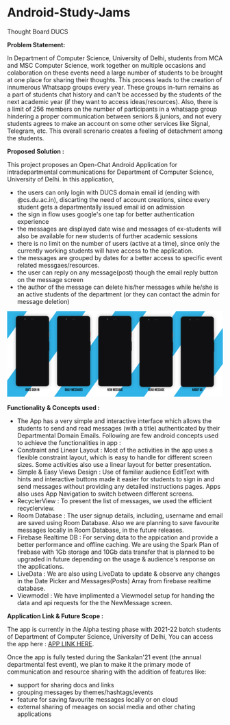 
# Android-Study-Jams

Thought Board DUCS

<b> Problem Statement: </b>

In Department of Computer Science, University of Delhi, students from MCA and MSC Computer Science, work together on multiple occasions and colaboration on these events need a large number of students to be brought at one place for sharing their thoughts. This process leads to the creation of innumerous Whatsapp groups every year. These groups in-turn remains as a part of students chat history and can't be accessed by the students of the next academic year (if they want to access ideas/resources). Also, there is a limit of 256 members on the number of participants in a whatsapp group hindering a proper communication between seniors & juniors, and not every students agrees to make an account on some other services like Signal, Telegram, etc. This overall screnario creates a feeling of detachment among the students.

<b> Proposed Solution : </b>

This project proposes an Open-Chat Android Application for intradepartmental communications for Department of Computer Science, University of Delhi. In this application, 
 - the users can only login with DUCS domain email id (ending with @cs.du.ac.in), discarting the need of account creations, since every student gets a departmentally issued email id on admission
 - the sign in flow uses google's one tap for better authentication experience
 - the messages are displayed date wise and messages of ex-students will also be available for new students of further academic sessions
 - there is no limit on the number of users (active at a time), since only the currently working students will have access to the application.
 - the messages are grouped by dates for a better access to specific event related messgaes/resources.
 - the user can reply on any message(post) though the email reply button on the message screen
 - the author of the message can delete his/her messages while he/she is an active students of the department (or they can contact the admin for message deletion)

<img alt="sampleimages" src="./app-screenshots.png">
    	  	
<b> Functionality & Concepts used : </b>

- The App has a very simple and interactive interface which allows the students to send and read messages (with a title) authenticated by their Departmental Domain Emails. Following are few android concepts used to achieve the functionalities in app : 
- Constraint and Linear Layout : Most of the activities in the app uses a flexible constraint layout, which is easy to handle for different screen sizes. Some activities also use a linear layout for better presentation.
- Simple & Easy Views Design : Use of familiar audience EditText with hints and interactive buttons made it easier for students to sign in and send messages without providing any detailed instructions pages. Apps also uses App Navigation to switch between different screens.
- RecyclerView : To present the list of messages, we used the efficient recyclerview.
- Room Database : The user signup details, including, username and email are saved using Room Database. Also we are planning to save favourite messages locally in Room Database, in the future releases.
- Firebase Realtime DB : For serving data to the appication and provide a better performance and offline caching. We are using the Spark Plan of firebase with 1Gb storage and 10Gb data transfer that is planned to be upgraded in future depending on the usage & audience's response on the applications.
- LiveData : We are also using LiveData to update & observe any changes in the Date Picker and Messages(Posts) Array from firebase realtime database.
- Viewmodel : We have implimented a Viewmodel setup for handing the data and api requests for the the NewMessage screen. 

<b> Application Link & Future Scope : </b>

The app is currently in the Alpha testing phase with 2021-22 batch students of Department of Computer Science, University of Delhi, You can access the app here : [APP LINK HERE]().

Once the app is fully tested during the Sankalan'21 event (the annual departmental fest event), we plan to make it the primary mode of communication and resource sharing with the addition of features like:
 - support for sharing docs and links
 - grouping messages by themes/hashtags/events
 - feature for saving favourite messages locally or on cloud
 - external sharing of meaages on social media and other chating applications
